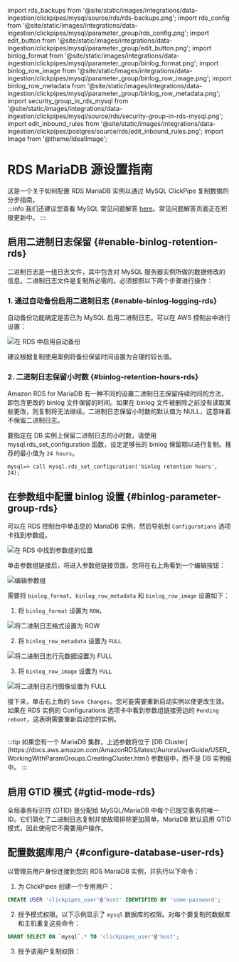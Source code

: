 import rds_backups from '@site/static/images/integrations/data-ingestion/clickpipes/mysql/source/rds/rds-backups.png';
import rds_config from '@site/static/images/integrations/data-ingestion/clickpipes/mysql/parameter_group/rds_config.png';
import edit_button from '@site/static/images/integrations/data-ingestion/clickpipes/mysql/parameter_group/edit_button.png';
import binlog_format from '@site/static/images/integrations/data-ingestion/clickpipes/mysql/parameter_group/binlog_format.png';
import binlog_row_image from '@site/static/images/integrations/data-ingestion/clickpipes/mysql/parameter_group/binlog_row_image.png';
import binlog_row_metadata from '@site/static/images/integrations/data-ingestion/clickpipes/mysql/parameter_group/binlog_row_metadata.png';
import security_group_in_rds_mysql from '@site/static/images/integrations/data-ingestion/clickpipes/mysql/source/rds/security-group-in-rds-mysql.png';
import edit_inbound_rules from '@site/static/images/integrations/data-ingestion/clickpipes/postgres/source/rds/edit_inbound_rules.png';
import Image from '@theme/IdealImage';

# RDS MariaDB 源设置指南

这是一个关于如何配置 RDS MariaDB 实例以通过 MySQL ClickPipe 复制数据的分步指南。
<br/>
:::info
我们还建议您查看 MySQL 常见问题解答 [here](/integrations/data-ingestion/clickpipes/mysql/faq.md)。常见问题解答页面正在积极更新中。
:::

## 启用二进制日志保留 {#enable-binlog-retention-rds}
二进制日志是一组日志文件，其中包含对 MySQL 服务器实例所做的数据修改的信息。二进制日志文件是复制所必需的。必须按照以下两个步骤进行操作：

### 1. 通过自动备份启用二进制日志 {#enable-binlog-logging-rds}

自动备份功能确定是否已为 MySQL 启用二进制日志。可以在 AWS 控制台中进行设置：

<Image img={rds_backups} alt="在 RDS 中启用自动备份" size="lg" border/>

建议根据复制使用案例将备份保留时间设置为合理的较长值。

### 2. 二进制日志保留小时数 {#binlog-retention-hours-rds}
Amazon RDS for MariaDB 有一种不同的设置二进制日志保留持续时间的方法，即包含更改的 binlog 文件保留的时间。如果在 binlog 文件被删除之前没有读取某些更改，则复制将无法继续。二进制日志保留小时数的默认值为 NULL，这意味着不保留二进制日志。

要指定在 DB 实例上保留二进制日志的小时数，请使用 mysql.rds_set_configuration 函数，设定足够长的 binlog 保留期以进行复制。推荐的最小值为 `24 hours`。

```text
mysql=> call mysql.rds_set_configuration('binlog retention hours', 24);
```

## 在参数组中配置 binlog 设置 {#binlog-parameter-group-rds}

可以在 RDS 控制台中单击您的 MariaDB 实例，然后导航到 `Configurations` 选项卡找到参数组。

<Image img={rds_config} alt="在 RDS 中找到参数组的位置" size="lg" border/>

单击参数组链接后，将进入参数组链接页面。您将在右上角看到一个编辑按钮：

<Image img={edit_button} alt="编辑参数组" size="lg" border/>

需要将 `binlog_format`、`binlog_row_metadata` 和 `binlog_row_image` 设置如下：

1. 将 `binlog_format` 设置为 `ROW`。

<Image img={binlog_format} alt="将二进制日志格式设置为 ROW" size="lg" border/>

2. 将 `binlog_row_metadata` 设置为 `FULL`

<Image img={binlog_row_metadata} alt="将二进制日志行元数据设置为 FULL" size="lg" border/>

3. 将 `binlog_row_image` 设置为 `FULL`

<Image img={binlog_row_image} alt="将二进制日志行图像设置为 FULL" size="lg" border/>

接下来，单击右上角的 `Save Changes`。您可能需要重新启动实例以使更改生效。如果在 RDS 实例的 Configurations 选项卡中看到参数组链接旁边的 `Pending reboot`，这表明需要重新启动您的实例。

<br/>
:::tip
如果您有一个 MariaDB 集群，上述参数将位于 [DB Cluster](https://docs.aws.amazon.com/AmazonRDS/latest/AuroraUserGuide/USER_WorkingWithParamGroups.CreatingCluster.html) 参数组中，而不是 DB 实例组中。
:::

## 启用 GTID 模式 {#gtid-mode-rds}
全局事务标识符 (GTID) 是分配给 MySQL/MariaDB 中每个已提交事务的唯一 ID。它们简化了二进制日志复制并使故障排除更加简单。MariaDB 默认启用 GTID 模式，因此使用它不需要用户操作。

## 配置数据库用户 {#configure-database-user-rds}

以管理员用户身份连接到您的 RDS MariaDB 实例，并执行以下命令：

1. 为 ClickPipes 创建一个专用用户：

```sql
CREATE USER 'clickpipes_user'@'host' IDENTIFIED BY 'some-password';
```

2. 授予模式权限。以下示例显示了 `mysql` 数据库的权限。对每个要复制的数据库和主机重复这些命令：

```sql
GRANT SELECT ON `mysql`.* TO 'clickpipes_user'@'host';
```

3. 授予该用户复制权限：
